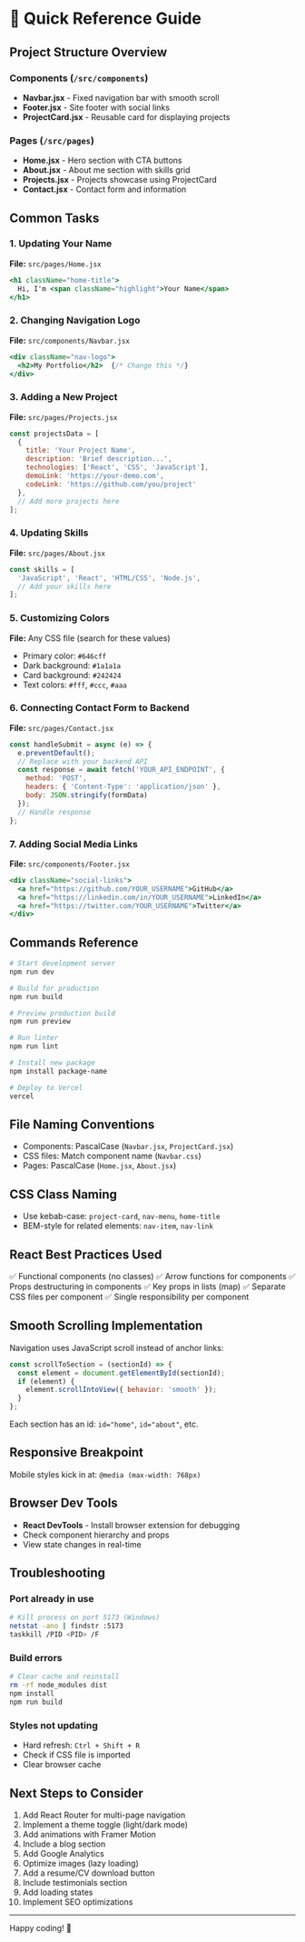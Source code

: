 # 🎯 Quick Reference Guide

## Project Structure Overview

### Components (`/src/components`)
- **Navbar.jsx** - Fixed navigation bar with smooth scroll
- **Footer.jsx** - Site footer with social links
- **ProjectCard.jsx** - Reusable card for displaying projects

### Pages (`/src/pages`)
- **Home.jsx** - Hero section with CTA buttons
- **About.jsx** - About me section with skills grid
- **Projects.jsx** - Projects showcase using ProjectCard
- **Contact.jsx** - Contact form and information

## Common Tasks

### 1. Updating Your Name
**File:** `src/pages/Home.jsx`
```jsx
<h1 className="home-title">
  Hi, I'm <span className="highlight">Your Name</span>
</h1>
```

### 2. Changing Navigation Logo
**File:** `src/components/Navbar.jsx`
```jsx
<div className="nav-logo">
  <h2>My Portfolio</h2>  {/* Change this */}
</div>
```

### 3. Adding a New Project
**File:** `src/pages/Projects.jsx`
```jsx
const projectsData = [
  {
    title: 'Your Project Name',
    description: 'Brief description...',
    technologies: ['React', 'CSS', 'JavaScript'],
    demoLink: 'https://your-demo.com',
    codeLink: 'https://github.com/you/project'
  },
  // Add more projects here
];
```

### 4. Updating Skills
**File:** `src/pages/About.jsx`
```jsx
const skills = [
  'JavaScript', 'React', 'HTML/CSS', 'Node.js',
  // Add your skills here
];
```

### 5. Customizing Colors
**File:** Any CSS file (search for these values)
- Primary color: `#646cff`
- Dark background: `#1a1a1a`
- Card background: `#242424`
- Text colors: `#fff`, `#ccc`, `#aaa`

### 6. Connecting Contact Form to Backend
**File:** `src/pages/Contact.jsx`
```jsx
const handleSubmit = async (e) => {
  e.preventDefault();
  // Replace with your backend API
  const response = await fetch('YOUR_API_ENDPOINT', {
    method: 'POST',
    headers: { 'Content-Type': 'application/json' },
    body: JSON.stringify(formData)
  });
  // Handle response
};
```

### 7. Adding Social Media Links
**File:** `src/components/Footer.jsx`
```jsx
<div className="social-links">
  <a href="https://github.com/YOUR_USERNAME">GitHub</a>
  <a href="https://linkedin.com/in/YOUR_USERNAME">LinkedIn</a>
  <a href="https://twitter.com/YOUR_USERNAME">Twitter</a>
</div>
```

## Commands Reference

```bash
# Start development server
npm run dev

# Build for production
npm run build

# Preview production build
npm run preview

# Run linter
npm run lint

# Install new package
npm install package-name

# Deploy to Vercel
vercel
```

## File Naming Conventions

- Components: PascalCase (`Navbar.jsx`, `ProjectCard.jsx`)
- CSS files: Match component name (`Navbar.css`)
- Pages: PascalCase (`Home.jsx`, `About.jsx`)

## CSS Class Naming

- Use kebab-case: `project-card`, `nav-menu`, `home-title`
- BEM-style for related elements: `nav-item`, `nav-link`

## React Best Practices Used

✅ Functional components (no classes)
✅ Arrow functions for components
✅ Props destructuring in components
✅ Key props in lists (map)
✅ Separate CSS files per component
✅ Single responsibility per component

## Smooth Scrolling Implementation

Navigation uses JavaScript scroll instead of anchor links:

```jsx
const scrollToSection = (sectionId) => {
  const element = document.getElementById(sectionId);
  if (element) {
    element.scrollIntoView({ behavior: 'smooth' });
  }
};
```

Each section has an id: `id="home"`, `id="about"`, etc.

## Responsive Breakpoint

Mobile styles kick in at: `@media (max-width: 768px)`

## Browser Dev Tools

- **React DevTools** - Install browser extension for debugging
- Check component hierarchy and props
- View state changes in real-time

## Troubleshooting

### Port already in use
```bash
# Kill process on port 5173 (Windows)
netstat -ano | findstr :5173
taskkill /PID <PID> /F
```

### Build errors
```bash
# Clear cache and reinstall
rm -rf node_modules dist
npm install
npm run build
```

### Styles not updating
- Hard refresh: `Ctrl + Shift + R`
- Check if CSS file is imported
- Clear browser cache

## Next Steps to Consider

1. Add React Router for multi-page navigation
2. Implement a theme toggle (light/dark mode)
3. Add animations with Framer Motion
4. Include a blog section
5. Add Google Analytics
6. Optimize images (lazy loading)
7. Add a resume/CV download button
8. Include testimonials section
9. Add loading states
10. Implement SEO optimizations

---

Happy coding! 🚀
